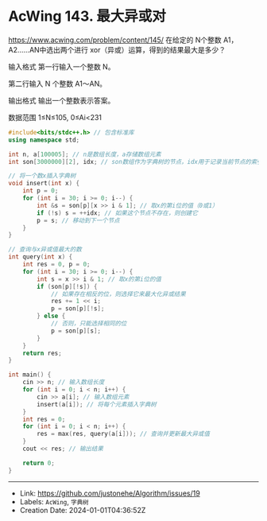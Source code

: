 # AcWing 143. 最大异或对

https://www.acwing.com/problem/content/145/
在给定的 N个整数 A1，A2……AN中选出两个进行 xor（异或）运算，得到的结果最大是多少？

输入格式
第一行输入一个整数 N。

第二行输入 N 个整数 A1～AN。

输出格式
输出一个整数表示答案。

数据范围
1≤N≤105,
0≤Ai<231
```c++
#include<bits/stdc++.h> // 包含标准库
using namespace std;

int n, a[100005]; // n是数组长度，a存储数组元素
int son[3000000][2], idx; // son数组作为字典树的节点，idx用于记录当前节点的索引

// 将一个数x插入字典树
void insert(int x) {
    int p = 0;
    for (int i = 30; i >= 0; i--) {
        int &s = son[p][x >> i & 1]; // 取x的第i位的值（0或1）
        if (!s) s = ++idx; // 如果这个节点不存在，则创建它
        p = s; // 移动到下一个节点
    }
}

// 查询与x异或值最大的数
int query(int x) {
    int res = 0, p = 0;
    for (int i = 30; i >= 0; i--) {
        int s = x >> i & 1; // 取x的第i位的值
        if (son[p][!s]) {
            // 如果存在相反的位，则选择它来最大化异或结果
            res += 1 << i;
            p = son[p][!s];
        } else {
            // 否则，只能选择相同的位
            p = son[p][s];
        }
    }
    return res;
}

int main() {
    cin >> n; // 输入数组长度
    for (int i = 0; i < n; i++) {
        cin >> a[i]; // 输入数组元素
        insert(a[i]); // 将每个元素插入字典树
    } 
    int res = 0;
    for (int i = 0; i < n; i++) {
        res = max(res, query(a[i])); // 查询并更新最大异或值
    }
    cout << res; // 输出结果

    return 0;
}
```

---

* Link: https://github.com/justonehe/Algorithm/issues/19
* Labels: `AcWing`, `字典树`
* Creation Date: 2024-01-01T04:36:52Z
